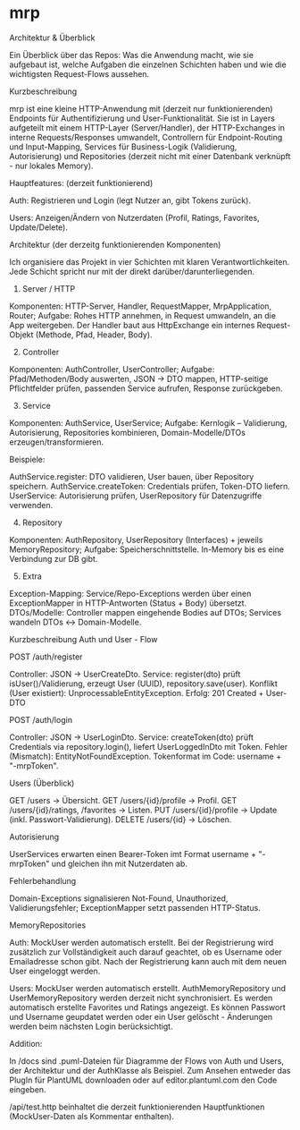 # mrp
Architektur & Überblick

Ein Überblick über das Repos: Was die Anwendung macht, wie sie aufgebaut ist, welche Aufgaben die 
einzelnen Schichten haben und wie die wichtigsten Request-Flows aussehen.

Kurzbeschreibung

mrp ist eine kleine HTTP-Anwendung mit (derzeit nur funktionierenden) Endpoints für Authentifizierung 
und User-Funktionalität. Sie ist in Layers aufgeteilt mit einem HTTP-Layer (Server/Handler), der 
HTTP-Exchanges in interne Requests/Responses umwandelt, Controllern für Endpoint-Routing und Input-Mapping, 
Services für Business-Logik (Validierung, Autorisierung) und Repositories (derzeit nicht mit einer 
Datenbank verknüpft - nur lokales Memory).

Hauptfeatures:
(derzeit funktionierend)

Auth: Registrieren und Login (legt Nutzer an, gibt Tokens zurück).

Users: Anzeigen/Ändern von Nutzerdaten (Profil, Ratings, Favorites, Update/Delete).

Architektur
(der derzeitg funktionierenden Komponenten)

Ich organisiere das Projekt in vier Schichten mit klaren Verantwortlichkeiten. Jede Schicht spricht nur 
mit der direkt darüber/darunterliegenden.

1) Server / HTTP

Komponenten: HTTP-Server, Handler, RequestMapper, MrpApplication, Router; 
Aufgabe: Rohes HTTP annehmen, in Request umwandeln, an die App weitergeben. Der Handler baut aus 
HttpExchange ein internes Request-Objekt (Methode, Pfad, Header, Body).

2) Controller

Komponenten: AuthController, UserController; 
Aufgabe: Pfad/Methoden/Body auswerten, JSON → DTO mappen, HTTP-seitige Pflichtfelder prüfen, passenden 
Service aufrufen, Response zurückgeben.

3) Service

Komponenten: AuthService, UserService; Aufgabe: Kernlogik – Validierung, Autorisierung, Repositories 
kombinieren, Domain-Modelle/DTOs erzeugen/transformieren.

Beispiele:

AuthService.register: DTO validieren, User bauen, über Repository speichern.
AuthService.createToken: Credentials prüfen, Token-DTO liefern.
UserService: Autorisierung prüfen, UserRepository für Datenzugriffe verwenden.

4) Repository

Komponenten: AuthRepository, UserRepository (Interfaces) + jeweils MemoryRepository;
Aufgabe: Speicherschnittstelle. In-Memory bis es eine Verbindung zur DB gibt.

5) Extra

Exception-Mapping: Service/Repo-Exceptions werden über einen ExceptionMapper in HTTP-Antworten 
(Status + Body) übersetzt.
DTOs/Modelle: Controller mappen eingehende Bodies auf DTOs; Services wandeln DTOs ↔ Domain-Modelle.

Kurzbeschreibung Auth und User - Flow

POST /auth/register

Controller: JSON → UserCreateDto.
Service: register(dto) prüft isUser()/Validierung, erzeugt User (UUID), repository.save(user).
Konflikt (User existiert): UnprocessableEntityException.
Erfolg: 201 Created + User-DTO

POST /auth/login

Controller: JSON → UserLoginDto.
Service: createToken(dto) prüft Credentials via repository.login(), liefert UserLoggedInDto mit Token.
Fehler (Mismatch): EntityNotFoundException.
Tokenformat im Code: username + "-mrpToken".

Users (Überblick)

GET /users → Übersicht.
GET /users/{id}/profile → Profil.
GET /users/{id}/ratings, /favorites → Listen.
PUT /users/{id}/profile → Update (inkl. Passwort-Validierung).
DELETE /users/{id} → Löschen.

Autorisierung

UserServices erwarten einen Bearer-Token imt Format username + "-mrpToken" und gleichen ihn mit 
Nutzerdaten ab.

Fehlerbehandlung

Domain-Exceptions signalisieren Not-Found, Unauthorized, Validierungsfehler; ExceptionMapper setzt 
passenden HTTP-Status.

MemoryRepositories

Auth: MockUser werden automatisch erstellt. Bei der Registrierung wird zusätzlich zur Vollständigkeit
auch darauf geachtet, ob es Username oder Emailadresse schon gibt. Nach der Registrierung kann auch mit
dem neuen User eingeloggt werden.

Users: MockUser werden automatisch erstellt. AuthMemoryRepository und UserMemoryRepository werden derzeit
nicht synchronisiert. Es werden automatisch erstellte Favorites und Ratings angezeigt. Es können
Passwort und Username geupdatet werden oder ein User gelöscht - Änderungen werden beim nächsten Login
berücksichtigt.

Addition:

In /docs sind .puml-Dateien für Diagramme der Flows von Auth und Users, der Architektur und der AuthKlasse
als Beispiel. Zum Ansehen entweder das PlugIn für PlantUML downloaden oder auf editor.plantuml.com den 
Code eingeben. 

/api/test.http beinhaltet die derzeit funktionierenden Hauptfunktionen (MockUser-Daten als Kommentar 
enthalten).
